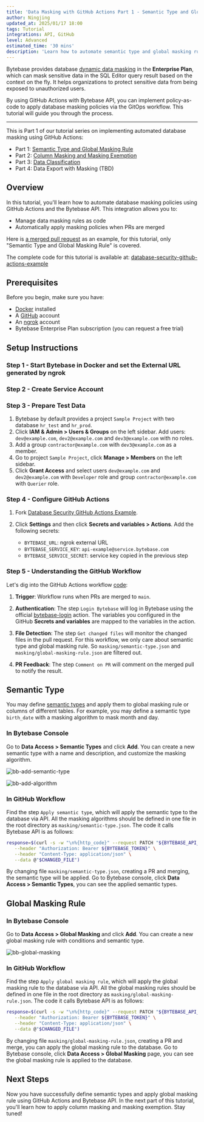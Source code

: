 ```yaml
---
title: 'Data Masking with GitHub Actions Part 1 - Semantic Type and Global Masking Rule'
author: Ningjing
updated_at: 2025/01/17 18:00
tags: Tutorial
integrations: API, GitHub
level: Advanced
estimated_time: '30 mins'
description: 'Learn how to automate semantic type and global masking rule using GitHub Actions and Bytebase API'
---
```


<IncludeBlock url="/docs/share/tutorials/api-preface"></IncludeBlock>

Bytebase provides database [dynamic data masking](/docs/security/data-masking/overview/) in the **Enterprise Plan**, which can mask sensitive data in the SQL Editor query result based on the context on the fly. It helps organizations to protect sensitive data from being exposed to unauthorized users.

By using GitHub Actions with Bytebase API, you can implement policy-as-code to apply database masking policies via the GitOps workflow. This tutorial will guide you through the process.

---

This is Part 1 of our tutorial series on implementing automated database masking using GitHub Actions:

- Part 1: [Semantic Type and Global Masking Rule](/docs/tutorials/github-action-data-masking-part1)
- Part 2: [Column Masking and Masking Exemption](/docs/tutorials/github-action-data-masking-part2)
- Part 3: [Data Classification](/docs/tutorials/github-action-data-masking-part3)
- Part 4: Data Export with Masking (TBD)

## Overview

In this tutorial, you'll learn how to automate database masking policies using GitHub Actions and the Bytebase API. This integration allows you to:

- Manage data masking rules as code
- Automatically apply masking policies when PRs are merged

Here is [a merged pull request](https://github.com/bytebase/database-security-github-actions-example/pull/81) as an example, for this tutorial, only "Semantic Type and Global Masking Rule" is covered.

<HintBlock type="info">

The complete code for this tutorial is available at: [database-security-github-actions-example](https://github.com/bytebase/database-security-github-actions-example)

</HintBlock>

## Prerequisites

Before you begin, make sure you have:

- [Docker](https://www.docker.com/) installed
- A [GitHub](https://github.com/) account
- An [ngrok](http://ngrok.com/) account
- Bytebase Enterprise Plan subscription (you can request a free trial)

## Setup Instructions

### Step 1 - Start Bytebase in Docker and set the External URL generated by ngrok

<IncludeBlock url="/docs/get-started/install/vcs-with-ngrok"></IncludeBlock>

### Step 2 - Create Service Account

<IncludeBlock url="/docs/share/tutorials/create-service-account"></IncludeBlock>

### Step 3 - Prepare Test Data

1. Bytebase by default provides a project `Sample Project` with two database `hr_test` and `hr_prod`.
1. Click **IAM & Admin > Users & Groups** on the left sidebar. Add users: `dev@example.com`, `dev2@example.com` and `dev3@example.com` with no roles.
1. Add a group `contractor@example.com` with `dev3@example.com` as a member.
1. Go to project `Sample Project`, click **Manage > Members** on the left sidebar.
1. Click **Grant Access** and select users `dev@example.com` and `dev2@example.com` with `Developer` role and group `contractor@example.com` with `Querier` role.

### Step 4 - Configure GitHub Actions

1. Fork [Database Security GitHub Actions Example](https://github.com/bytebase/database-security-github-actions-example).

1. Click **Settings** and then click **Secrets and variables > Actions**. Add the following secrets:

   - `BYTEBASE_URL`: ngrok external URL
   - `BYTEBASE_SERVICE_KEY`: `api-example@service.bytebase.com`
   - `BYTEBASE_SERVICE_SECRET`: service key copied in the previous step

### Step 5 - Understanding the GitHub Workflow

Let's dig into the GitHub Actions workflow [code](https://github.com/bytebase/database-security-github-actions-example/blob/main/.github/workflows/1-bb-masking-semantic-type-global.yml):

1. **Trigger**: Workflow runs when PRs are merged to `main`.

1. **Authentication**: The step `Login Bytebase` will log in Bytebase using the official [bytebase-login](https://github.com/marketplace/actions/bytebase-login) action. The variables you configured in the GitHub **Secrets and variables** are mapped to the variables in the action.

1. **File Detection**: The step `Get changed files` will monitor the changed files in the pull request. For this workflow, we only care about semantic type and global masking rule. So `masking/semantic-type.json` and `masking/global-masking-rule.json` are filtered out.

1. **PR Feedback**: The step `Comment on PR` will comment on the merged pull to notify the result.

## Semantic Type

You may define [semantic types](/docs/security/data-masking/semantic-types/) and apply them to global masking rule or columns of different tables. For example, you may define a semantic type `birth_date` with a masking algorithm to mask month and day.

### In Bytebase Console

Go to **Data Access > Semantic Types** and click **Add**. You can create a new semantic type with a name and description, and customize the masking algorithm.

![bb-add-semantic-type](/content/docs/tutorials/github-action-data-masking-part1/bb-add-semantic-type.webp)

![bb-add-algorithm](/content/docs/tutorials/github-action-data-masking-part1/bb-add-algorithm.webp)

### In GitHub Workflow

Find the step `Apply semantic type`, which will apply the semantic type to the database via API. All the masking algorithms should be defined in one file in the root directory as `masking/semantic-type.json`. The code it calls Bytebase API is as follows:

```bash
response=$(curl -s -w "\n%{http_code}" --request PATCH "${BYTEBASE_API_URL}/settings/bb.workspace.semantic-types?allow_missing=true" \
   --header "Authorization: Bearer ${BYTEBASE_TOKEN}" \
   --header "Content-Type: application/json" \
   --data @"$CHANGED_FILE")
```

By changing file `masking/semantic-type.json`, creating a PR and merging, the semantic type will be applied. Go to Bytebase console, click **Data Access > Semantic Types**, you can see the applied semantic types.

## Global Masking Rule

### In Bytebase Console

Go to **Data Access > Global Masking** and click **Add**. You can create a new global masking rule with conditions and semantic type.

![bb-global-masking](/content/docs/tutorials/github-action-data-masking-part1/bb-global-masking.webp)

### In GitHub Workflow

Find the step `Apply global masking rule`, which will apply the global masking rule to the database via API. All the global masking rules should be defined in one file in the root directory as `masking/global-masking-rule.json`. The code it calls Bytebase API is as follows:

```bash
response=$(curl -s -w "\n%{http_code}" --request PATCH "${BYTEBASE_API_URL}/policies/masking_rule?allow_missing=true&update_mask=payload" \
   --header "Authorization: Bearer ${BYTEBASE_TOKEN}" \
   --header "Content-Type: application/json" \
   --data @"$CHANGED_FILE")
```

By changing file `masking/global-masking-rule.json`, creating a PR and merge, you can apply the global masking rule to the database. Go to Bytebase console, click **Data Access > Global Masking** page, you can see the global masking rule is applied to the database.

## Next Steps

Now you have successfully define semantic types and apply global masking rule using GitHub Actions and Bytebase API. In the next part of this tutorial, you'll learn how to apply column masking and masking exemption. Stay tuned!
